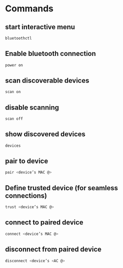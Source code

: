 # Commands
## start interactive menu
``` sh
bluetoothctl
```

## Enable bluetooth connection
``` sh
power on
```

## scan discoverable devices
``` sh
scan on
```

## disable scanning
``` sh
scan off
```

## show discovered devices
``` sh
devices
```

## pair to device
``` sh
pair <device’s MAC @>
```

## Define trusted device (for seamless connections)
``` sh
trust <device’s MAC @>
```

## connect to paired device
``` sh
connect <device’s MAC @>
```

## disconnect from paired device
``` sh
disconnect <device’s <AC @>
```

